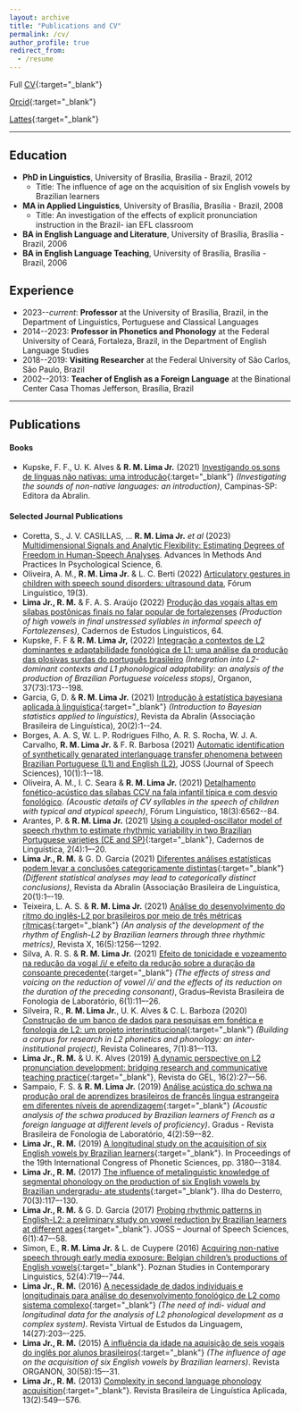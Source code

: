 ```yaml
---
layout: archive
title: "Publications and CV"
permalink: /cv/
author_profile: true
redirect_from:
  - /resume
---
```


Full [CV](http://ronaldolimajr.github.io/files/CV_RonaldoLimaJr.pdf){:target="_blank"}

[Orcid](https://orcid.org/0000-0002-8610-0306){:target="_blank"}

[Lattes](http://lattes.cnpq.br/9111629117384735){:target="_blank"}

---

## Education
- **PhD in Linguistics**, University of Brasília, Brasília - Brazil, 2012
  - Title: The influence of age on the acquisition of six English vowels by Brazilian learners
- **MA in Applied Linguistics**, University of Brasília, Brasília - Brazil, 2008
  - Title: An investigation of the effects of explicit pronunciation instruction in the Brazil- ian EFL classroom
- **BA in English Language and Literature**, University of Brasília, Brasília - Brazil, 2006
- **BA in English Language Teaching**, University of Brasília, Brasília - Brazil, 2006

## Experience

- 2023--*current*: **Professor** at the University of Brasília, Brazil, in the Department of Linguistics, Portuguese and Classical Languages
- 2014--2023: **Professor in Phonetics and Phonology** at the Federal University of Ceará, Fortaleza, Brazil, in the Department of English Language Studies
- 2018--2019: **Visiting Researcher** at the Federal University of São Carlos, São Paulo, Brazil
- 2002--2013: **Teacher of English as a Foreign Language** at the Binational Center Casa Thomas Jefferson, Brasília, Brazil

---

## Publications

#### Books
- Kupske, F. F., U. K. Alves & **R. M. Lima Jr.** (2021) [Investigando os sons de línguas não nativas: uma introdução](https://editora.abralin.org/publicacoes/investigando-os-sons-de-linguas-nao-nativas/){:target="_blank"} *(Investigating the sounds of non-native languages: an introduction)*, Campinas-SP: Editora da Abralin.


#### Selected Journal Publications

- Coretta, S., J. V. CASILLAS, ... **R. M. Lima Jr.** *et al* (2023) [Multidimensional Signals and Analytic Flexibility: Estimating Degrees of Freedom in Human-Speech Analyses](https://journals.sagepub.com/doi/10.1177/25152459231162567). Advances In Methods And Practices In Psychological Science, 6.
- Oliveira, A. M., **R. M. Lima Jr.** & L. C. Berti (2022) [Articulatory gestures in children with speech sound disorders: ultrasound data](https://periodicos.ufsc.br/index.php/forum/article/view/80489), Fórum Linguístico, 19(3).
- **Lima Jr., R. M.** & F. A. S. Araújo (2022) [Produção das vogais altas em sílabas postônicas finais no falar popular de fortalezenses](https://periodicos.sbu.unicamp.br/ojs/index.php/cel/article/view/8665661) *(Production of high vowels in final unstressed syllables in informal speech of Fortalezenses)*, Cadernos de Estudos Linguísticos, 64.
- Kupske, F. F & **R. M. Lima Jr,** (2022) [Integração a contextos de L2 dominantes e adaptabilidade fonológica de L1: uma análise da produção das plosivas surdas do português brasileiro](https://seer.ufrgs.br/index.php/organon/article/view/122646) *(Integration into L2-dominant contexts and L1 phonological adaptability: an analysis of the production of Brazilian Portuguese voiceless stops)*, Organon, 37(73):173--198.
- Garcia, G, D. & **R. M. Lima Jr.** (2021) [Introdução à estatística bayesiana aplicada à linguística](https://revista.abralin.org/index.php/abralin/article/view/1914){:target="_blank"} *(Introduction to Bayesian statistics applied to linguistics)*, Revista da Abralin (Associação Brasileira de Linguística), 20(2):1--24.
- Borges, A. A. S, W. L. P. Rodrigues Filho, A. R. S. Rocha, W. J. A. Carvalho, **R. M. Lima Jr.** & F. R. Barbosa (2021) [Automatic identification of synthetically genarated interlanguage transfer phenomena between Brazilian Portuguese (L1) and English (L2)](https://econtents.bc.unicamp.br/inpec/index.php/joss/article/view/15863), JOSS (Journal of Speech Sciences), 10(1):1--18.
- Oliveira, A. M., I. C. Seara & **R. M. Lima Jr.** (2021) [Detalhamento fonético-acústico das sílabas CCV na fala infantil típica e com desvio fonológico](https://periodicos.ufsc.br/index.php/forum/article/view/76557). *(Acoustic details of CV syllables in the speech of children with typical and atypical speech)*, Fórum Linguístico, 18(3):6562--84.
- Arantes, P. & **R. M. Lima Jr.** (2021) [Using a coupled-oscillator model of speech rhythm to estimate rhythmic variability in two Brazilian Portuguese varieties (CE and SP)](https://cadernos.abralin.org/index.php/cadernos/article/view/577){:target="_blank"}, Cadernos de Linguística, 2(4):1–-20.
- **Lima Jr., R. M.** & G. D. Garcia (2021) [Diferentes análises estatísticas podem levar a conclusões categoricamente distintas](https://revista.abralin.org/index.php/abralin/article/view/1790){:target="_blank"} *(Different statistical analyses may lead to categorically distinct conclusions)*, Revista da Abralin (Associação Brasileira de Linguística, 20(1):1–-19.
- Teixeira, L. A. S. & **R. M. Lima Jr.** (2021) [Análise do desenvolvimento do ritmo do inglês-L2 por brasileiros por meio de três métricas rítmicas](https://revistas.ufpr.br/revistax/article/view/81413){:target="_blank"} *(An analysis of the development of the rhythm of English-L2 by Brazilian learners through three rhythmic metrics)*, Revista X, 16(5):1256–-1292.
- Silva, A. R. S. & **R. M. Lima Jr.** (2021) [Efeito de tonicidade e vozeamento na redução da vogal /i/ e efeito da redução sobre a duração da consoante precedente](https://gradusjournal.com/index.php/gradus/article/view/168){:target="_blank"} *(The effects of stress and voicing on the reduction of vowel /i/ and the effects of its reduction on the duration of the preceding consonant)*, Gradus–Revista Brasileira de Fonologia de Laboratório, 6(1):11–-26.
- Silveira, R., **R. M. Lima Jr.**, U. K. Alves & C. L. Barboza (2020) [Construção de um banco de dados para pesquisas em fonética e fonologia de L2: um projeto interinstitucional](http://natal.uern.br/periodicos/index.php/RCOL/article/view/2859){:target="_blank"} *(Building a corpus for research in L2 phonetics and phonology: an inter-institutional project)*, Revista Colineares, 7(1):81–-113.
- **Lima Jr., R. M.** & U. K. Alves (2019) [A dynamic perspective on L2 pronunciation development: bridging research and communicative teaching practice](https://revistas.gel.org.br/rg/article/view/2417){:target="_blank"}, Revista do GEL, 16(2):27–-56.
- Sampaio, F. S. & **R. M. Lima Jr.** (2019) [Análise acústica do schwa na produção oral de aprendizes brasileiros de francês língua estrangeira em diferentes níveis de aprendizagem](https://gradusjournal.com/index.php/gradus/article/view/146){:target="_blank"} *(Acoustic analysis of the schwa produced by Brazilian learners of French as a foreign language at different levels of proficiency)*. Gradus - Revista Brasileira de Fonologia de Laboratório, 4(2):59–-82.
- **Lima Jr., R. M.** (2019) [A longitudinal study on the acquisition of six English vowels by Brazilian learners](https://icphs2019.org/icphs2019-fullpapers/pdf/full-paper_729.pdf){:target="_blank"}. In Proceedings of the 19th International Congress of Phonetic Sciences, pp. 3180–-3184.
- **Lima Jr., R. M.** (2017) [The influence of metalinguistic knowledge of segmental phonology on the production of six English vowels by Brazilian undergradu- ate students](http://www.scielo.br/scielo.php?script=sci_arttext&pid=S2175-80262017000300117){:target="_blank"}. Ilha do Desterro, 70(3):117–-130.
- **Lima Jr., R. M.** & G. D. Garcia (2017) [Probing rhythmic patterns in English-L2: a preliminary study on vowel reduction by Brazilian learners at different ages](https://econtents.bc.unicamp.br/inpec/index.php/joss/article/view/14984){:target="_blank"}. JOSS – Journal of Speech Sciences, 6(1):47–-58.
- Simon, E., **R. M. Lima Jr.** & L. de Cuypere (2016) [Acquiring non-native speech through early media exposure: Belgian children’s productions of English vowels](https://www.degruyter.com/view/j/psicl.2016.52.issue-4/psicl-2016-0028/psicl-2016-0028.xml){:target="_blank"}. Poznan Studies in Contemporary Linguistics, 52(4):719–-744.
- **Lima Jr., R. M.** (2016) [A necessidade de dados individuais e longitudinais para análise do desenvolvimento fonológico de L2 como sistema complexo](http://revel.inf.br/files/ed7d4e06176e8c2e5265036095d6ab6d.pdf){:target="_blank"} *(The need of indi- vidual and longitudinal data for the analysis of L2 phonological development as a complex system)*. Revista Virtual de Estudos da Linguagem, 14(27):203–-225.
- **Lima Jr., R. M.** (2015) [A influência da idade na aquisição de seis vogais do inglês por alunos brasileiros](https://seer.ufrgs.br/organon/article/view/51941/34325){:target="_blank"} *(The influence of age on the acquisition of six English vowels by Brazilian learners)*. Revista ORGANON, 30(58):15–-31.
- **Lima Jr., R. M.** (2013) [Complexity in second language phonology acquisition](http://www.scielo.br/scielo.php?script=sci_arttext&pid=S1984-63982013000200009){:target="_blank"}. Revista Brasileira de Linguística Aplicada, 13(2):549–-576.



<!--
{% include base_path %}

Education
======
* B.S. in GitHub, GitHub University, 2012
* M.S. in Jekyll, GitHub University, 2014
* Ph.D in Version Control Theory, GitHub University, 2018 (expected)

Work experience
======
* Summer 2015: Research Assistant
  * Github University
  * Duties included: Tagging issues
  * Supervisor: Professor Git

* Fall 2015: Research Assistant
  * Github University
  * Duties included: Merging pull requests
  * Supervisor: Professor Hub
  
Skills
======
* Skill 1
* Skill 2
  * Sub-skill 2.1
  * Sub-skill 2.2
  * Sub-skill 2.3
* Skill 3

Publications
======
  <ul>{% for post in site.publications %}
    {% include archive-single-cv.html %}
  {% endfor %}</ul>
  
Talks
======
  <ul>{% for post in site.talks %}
    {% include archive-single-talk-cv.html %}
  {% endfor %}</ul>
  
Teaching
======
  <ul>{% for post in site.teaching %}
    {% include archive-single-cv.html %}
  {% endfor %}</ul>
  
Service and leadership
======
* Currently signed in to 43 different slack teams

--> 
